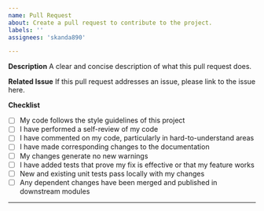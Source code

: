 ```yaml
---
name: Pull Request
about: Create a pull request to contribute to the project.
labels: ''
assignees: 'skanda890'

---
```


**Description**
A clear and concise description of what this pull request does.

**Related Issue**
If this pull request addresses an issue, please link to the issue here.

**Checklist**
- [ ] My code follows the style guidelines of this project
- [ ] I have performed a self-review of my code
- [ ] I have commented on my code, particularly in hard-to-understand areas
- [ ] I have made corresponding changes to the documentation
- [ ] My changes generate no new warnings
- [ ] I have added tests that prove my fix is effective or that my feature works
- [ ] New and existing unit tests pass locally with my changes
- [ ] Any dependent changes have been merged and published in downstream modules

---
